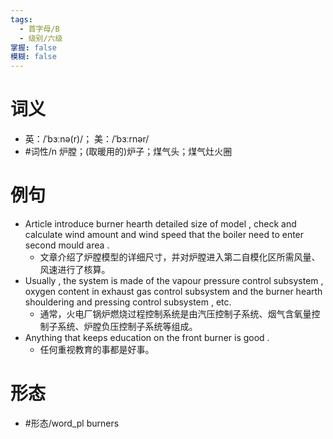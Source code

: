 ```yaml
---
tags:
  - 首字母/B
  - 级别/六级
掌握: false
模糊: false
---
```

# 词义
- 英：/ˈbɜːnə(r)/； 美：/ˈbɜːrnər/
- #词性/n  炉膛；(取暖用的)炉子；煤气头；煤气灶火圈
# 例句
- Article introduce burner hearth detailed size of model , check and calculate wind amount and wind speed that the boiler need to enter second mould area .
	- 文章介绍了炉膛模型的详细尺寸，并对炉膛进入第二自模化区所需风量、风速进行了核算。
- Usually , the system is made of the vapour pressure control subsystem , oxygen content in exhaust gas control subsystem and the burner hearth shouldering and pressing control subsystem , etc.
	- 通常，火电厂锅炉燃烧过程控制系统是由汽压控制子系统、烟气含氧量控制子系统、炉膛负压控制子系统等组成。
- Anything that keeps education on the front burner is good .
	- 任何重视教育的事都是好事。
# 形态
- #形态/word_pl burners
